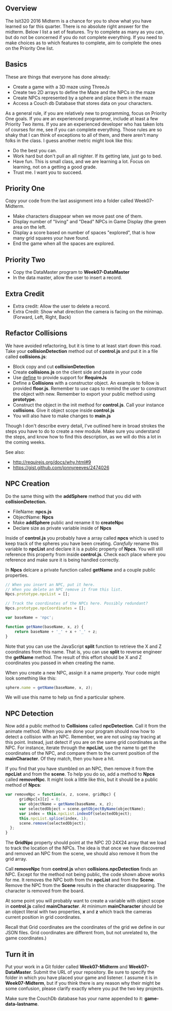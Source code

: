 
## Overview

The Isit320 2016 Midterm is a chance for you to show what you have learned so far this quarter. There is no absolute right answer for the midterm. Below I list a set of features. Try to complete as many as you can, but do not be concerned if you do not complete everything. If you need to make choices as to which features to complete, aim to complete the ones on the Priority One list.

## Basics

These are things that everyone has done already:

- Create a game with a 3D maze using ThreeJs
- Create two 2D arrays to define the Maze and the NPCs in the maze
- Create NPCs represented by a sphere and place them in the maze
- Access a Couch db Database that stores data on your characters.

As a general rule, if you are relatively new to programming, focus on Priority One goals. If you are an experienced programmer, include at least a few Priority Two items. If you are an experienced developer who has taken lots of courses for me, see if you can complete everything. Those rules are so shaky that I can think of exceptions to all of them, and there aren't many folks in the class. I guess another metric might look like this:

- Do the best you can.
- Work hard but don't pull an all nighter. If its getting late, just go to bed.
- Have fun. This is small class, and we are learning a lot. Focus on learning, not on a getting a good grade.
- Trust me. I want you to succeed.

## Priority One

Copy your code from the last assignment into a folder called Week07-Midterm.

- Make characters disappear when we move past one of them.
- Display number of "living" and "Dead" NPCs in Game Display (the green area on the left.
- Display a score based on number of spaces "explored", that is how many grid squares your have found.
- End the game when all the spaces are explored.

## Priority Two

- Copy the DataMaster program to **Week07-DataMaster**
- In the data master, allow the user to insert a record.

## Extra Credit

- Extra credit: Allow the user to delete a record.
- Extra Credit: Show what direction the camera is facing on the minimap. (Forward, Left, Right, Back)

## Refactor Collisions

We have avoided refactoring, but it is time to at least start down this road. Take your **collisionDetection** method out of **control.js** and put it in a file called **collisions.js**:

- Block copy and cut **collisionDetection**
- Create **collisions.js** on the client side and paste in your code
- Use [define](http://requirejs.org/docs/api.html#define) to provide support for **RequireJs**
- Define a **Collisions** with a constructor object. An example to follow is provided **floor.js**. Remember to use caps to remind the user to construct the object with new. Remember to export your public method using **prototype**.
- Construct the object in the init method for **control.js**. Call your instance **collisions**. Give it object scope inside **control.js**
- You will also have to make changes to **main.js**

Though I don't describe every detail, I've outlined here in broad strokes the steps you have to do to create a new module. Make sure you understand the steps, and know how to find this description, as we will do this a lot in the coming weeks.

See also:

- <http://requirejs.org/docs/why.html#9>
- <https://gist.github.com/jonnyreeves/2474026>

## NPC Creation

Do the same thing with the **addSphere** method that you did with **collisionDetection.**

- FileName: **npcs.js**
- ObjectName: **Npcs**
- Make **addSphere** public and rename it to **createNpc**
- Declare size as private variable inside of **Npcs**

Inside of **control.js** you probably have a array called **npcs** which is used to keep track of the spheres you have been creating. _Carefully_ rename this variable to **npcList** and declare it is a public property of **Npcs**. You will still reference this property from inside **control.js**. Check each place where you reference and make sure it is being handled correctly.

In **Npcs** delcare a private function called **getName** and a couple public properties.

```javascript
// When you insert an NPC, put it here.
// When you delete an NPC remove it from this list.
Npcs.prototype.npcList = [];

// Track the coordinates of the NPCs here. Possibly redundant?
Npcs.prototype.npcCoordinates = [];

var baseName = 'npc';

function getName(baseName, x, z) {
    return baseName + '_' + x + '_' + z;
}
```

Note that you can use the JavaScript **split** function to retrieve the X and Z coordinates from this name. That is, you can use **split** to reverse engineer the **getName** method. The result of this effort should be X and Z coordinates you passed in when creating the name.

When you create a new NPC, assign it a name property. Your code might look something like this:

```javascript
sphere.name = getName(baseName, x, z);
```

We will use this name to help us find a particular sphere.

## NPC Detection

Now add a public method to **Collisions** called **npcDetection**. Call it from the animate method. When you are done your program should now how to detect a collision with an NPC. Remember, we are not using ray tracing at this point. Instead, just detect if you are on the same grid coordinates as the NPC. For instance, iterate through the **npcList**, use the name to get the coordinates of the NPC, and compare them to the current position of the **mainCharacter**. Of they match, then you have a hit.

If you find that you have stumbled on an NPC, then remove it from the **npcList** and from the **scene**. To help you do so, add a method to **Npcs** called **removeNpc**. It might look a little like this, but it should be a public method of **Npcs**:

```javascript
var removeNpc = function(x, z, scene, gridNpc) {
      gridNpc[x][z] = 0;      
      var objectName = getName(baseName, x, z);
      var selectedObject = scene.getObjectByName(objectName);
      var index = this.npcList.indexOf(selectedObject);
      this.npcList.splice(index, 1);
      scene.remove(selectedObject);
  };
}
```

The **GridNpc** property should point at the NPC 2D 24X24 array that we load to track the location of the NPCs. The idea is that once we have discovered and removed an NPC from the scene,  we should also remove it from the grid array.

Call **removeNpc** from **control.js** when **collisions.npcDetection** finds an NPC. Except for the method not being public, the code shown above works for me. It removes the NPC both from the **npcList** and from the **Scene**. Remove the NPC from the **Scene** results in the character disappearing. The character is removed from the board.

At some point you will probably want to create a variable with object scope in **control.js** called **mainCharacter**. At minimum **mainCharacter** should be an object literal with two properties, **x** and **z** which track the cameras current position in grid coordinates.

Recall that Grid coordinates are the coordinates of the grid we define in our JSON files. Grid coordinates are different from, but not unrelated to, the game coordinates.)

## Turn it in

Put your work in a Git folder called **Week07-Midterm** and **Week07-DataMaster**. Submit the URL of your repository. Be sure to specify the folder in which you have placed your game and listener. I assume it is in **Week07-Midterm**, but if you think there is any reason why their might be some confusion, please clarify exactly where you put the two key projects.

Make sure the CouchDb database has your name appended to it: **game-data-lastname**.
